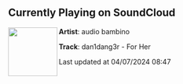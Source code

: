 ## Currently Playing on SoundCloud

[<img align="left" width="100" src="https://i1.sndcdn.com/artworks-pL7KGZ0epUUQVyX1-CJK1bA-t500x500.jpg">](https://soundcloud.com/audiobambino/dan1dang3r-for-her?in=saxurn/sets/hitters)

**Artist**: audio bambino 

**Track**: dan1dang3r - For Her

Last updated at 04/07/2024 08:47
